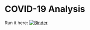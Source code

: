 # COVID-19 Analysis

Run it here: [![Binder](https://mybinder.org/badge_logo.svg)](https://mybinder.org/v2/gh/claytonpbarrows/covid-19/master)

